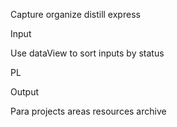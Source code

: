 Capture organize distill express

  
Input  
  
Use dataView to sort inputs by status  
  
  
PL  
  
  
Output  
  
Para projects areas resources archive 





